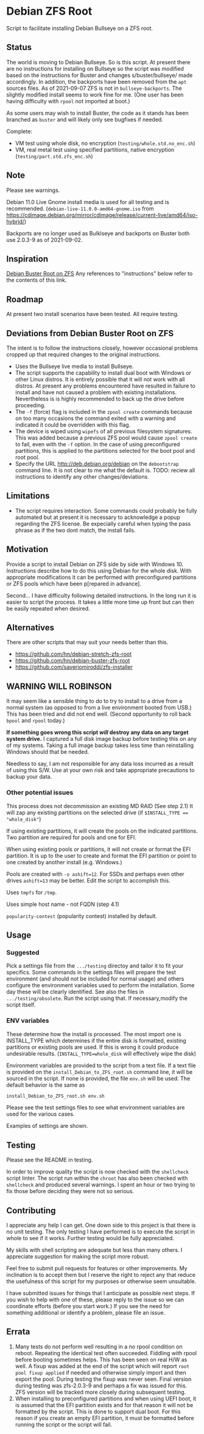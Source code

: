 # Debian ZFS Root

Script to facilitate installing Debian Bullseye on a ZFS root.

## Status

The world is moving to Debian Bullseye. So is this script. At present there are no instructions for installing on Bullseye so the script was modified based on the instructions for Buster and changes s/buster/bullseye/ made accordingly. In addition, the backports have been removed from the `apt` sources files. As of 2021-09-07 ZFS is not in  `bullseye-backports`. The slightly modified install seems to work fine for me. (One user has been having difficulty with `rpool` not imported at boot.)

As some users may wish to install Buster, the code as it stands has been branched as `buster` and will likely only see bugfixes if needed.

Complete:

* VM test using whole disk, no encryption (`testing/whole.std.no_enc.sh`)
* VM, real metal test using specified partitions, native encryption (`testing/part.std.zfs_enc.sh`)

## Note

Please see warnings.

Debian 11.0 Live Gnome install media is used for all testing and is recommended. (`debian-live-11.0.0-amd64-gnome.iso` from <https://cdimage.debian.org/mirror/cdimage/release/current-live/amd64/iso-hybrid/>)

Backports are no longer used as Bulklseye and backports on Buster both use 2.0.3-9 as of 2021-09-02.

## Inspiration

[Debian Buster Root on ZFS](https://openzfs.github.io/openzfs-docs/Getting%20Started/Debian/Debian%20Buster%20Root%20on%20ZFS.html)
Any references to "instructions" below refer to the contents of this link.

## Roadmap

At present two install scenarios have been tested. All require testing.

## Deviations from Debian Buster Root on ZFS

The intent is to follow the instructions closely, however occasional problems cropped up that required changes to the original instructions.

* Uses the Bullseye live media to install Bullseye.
* The script supports the capability to install dual boot with Windows or other Linux distros. It is entirely possible that it will not work with all distros. At present any problems encountered have resulted in failure to install and have not caused a problem with existing installations. Nevertheless is is highly recommended to back up the drive before proceeding. 
* The `-f` (force) flag is included in the `zpool create` commands because on too many occasions the command exited with a warning and indicated it could be overridden with this flag.
* The device is wiped using `wipefs` of all previous filesystem signatures. This was added because a previous ZFS pool would cause `zpool create` to fail, even with the `-f` option. In the case of using preconfigured partitions, this is applied to the partitions selected for the boot pool and root pool.
* Specify the URL http://deb.debian.org/debian on the `debootstrap` command line. It is not clear to me what the default is.
TODO: reciew all instructions to identify any other changes/deviations.

## Limitations

* The script requires interaction. Some commands could probably be fully automated but at present it is necessary to acknowledge a popup regarding the ZFS license. Be expecially careful when typing the pass phrase as if the two dont match, the install fails.

## Motivation

Provide a script to install Debian on ZFS side by side with Windows 10. Instructions describe how to do this using Debian for the whole disk. With appropriate modifications it can be performed with preconfigured partitions or ZFS pools which have been p[repared in advance].

Second... I have difficulty following detailed instructions. In the long run it is easier to script the process. It takes a little more time up front but can then be easily repeated when desired.

## Alternatives

There are other scripts that may suit your needs better than this.

* https://github.com/hn/debian-stretch-zfs-root
* https://github.com/hn/debian-buster-zfs-root
* https://github.com/saveriomiroddi/zfs-installer

## WARNING WILL ROBINSON

It may seem like a sensible thing to do to try to install to a drive from a normal system (as opposed to from a live environment booted from USB.) This has been tried and did not end well. (Second opportunity to roll back `bpool` and `rpool` today.)

**If something goes wrong this script *will* destroy any data on any target system drive.** I captured a full disk image backup before testing this on any of my systems. Taking a full image backup takes less time than reinstalling Windows should that be needed.

Needless to say, I am not responsible for any data loss incurred as a result of using this S/W. Use at your own risk and take appropriate precautions to backup your data.

### Other potential issues

This process does not decommission an existing MD RAID (See step 2.1) It will zap any existing partitions on the selected drive (if `$INSTALL_TYPE == "whole_disk"`)

If using existing partitions, it will create the pools on the indicated partitions. Two partition are required for pools and one for EFI.

When using existing pools or partitions, it will not create or format the EFI partition. It is up to the user to create and format the EFI partition or point to one created by another install (e.g. Windows.)

Pools are created with `-o ashift=12`. For SSDs and perhaps even other drives `ashift=13` may be better. Edit the script to accomplish this.

Uses `tmpfs` for `/tmp`.

Uses simple host name - not FQDN (step 4.1)

`popularity-contest` (popularity contest) installed by default.

## Usage

### Suggested

Pick a settings file from the `.../testing` directoy and tailor it to fit your specifics. Some commands in the settings files will prepare the test environment (and should not be included for normal usage) and others configure the environment variables used to perform the installation. Some day these will be clearly identified. See also the files in `.../testing/obsolete`. Run the script using that. If necessary,modify the script itself.

### ENV variables

These determine how the install is processed. The most import one is INSTALL_TYPE which determines if the entire disk is formatted, existing partitions or existing pools are used. If this is wrong it could produce undesirable results. (`INSTALL_TYPE=whole_disk` will effectively wipe the disk)

Environment variables are provided to the script from a text file. If a text file is provided on the `install_Debian_to_ZFS_root.sh` command line, it will be sourced in the script. If none is provided, the file `env.sh` will be used. The default behavior is the same as

```bash
install_Debian_to_ZFS_root.sh env.sh
```

Please see the test settings files to see what environment variables are used for the various cases.

Examples of settings are shown.

## Testing

Please see the README in testing.

In order to improve quality the script is now checked with the `shellcheck` script linter. The script run within the `chroot` has also been checked with `shellcheck` and produced several warnings. I spent an hour or two trying to fix those before deciding they were not so serious.

## Contributing

I appreciate any help I can get. One down side to this project is that there is no unit testing. The only testing I have performed is to execute the script in whole to see if it works. Further testing would be fully appreciated.

My skills with shell scripting are adequate but less than many others. I appreciate suggestion for making the script more robust.

Feel free to submit pull requests for features or other improvements. My inclination is to accept them but I reserve the right to reject any that reduce the usefulness of this script for my purposes or otherwise seem unsuitable.

I have submitted issues for things that I anticipate as possible next steps. If you wish to help with one of these, please reply to the issue so we can coordinate efforts (before you start work.) If you see the need for something additional or identify a problem, please file an issue.

## Errata

1. Many tests do not perform well resulting in a no rpool condition on reboot. Repeating the identical test often succeeded. Fiddling with rpool before booting sometimes helps. This has been seen on real H/W as well. A fixup was added at the end of the script which will report `root pool fixup applied` if needed and otherwise simply import and then export the pool. During testing the fixup was never seen. Final version during testing was zfs-2.0.3-9 and perhaps a fix was issued for this. ZFS version will be tracked more closely during subsequent testing.
1. When installing to preconfigured partitions and when using UEFI boot, it is assumed that the EFI partition exists and for that reason it will not be formatted by the script. This is done to support dual boot. For this reason if you create an empty EFI partition, it must be formatted before running the script or the script will fail.
